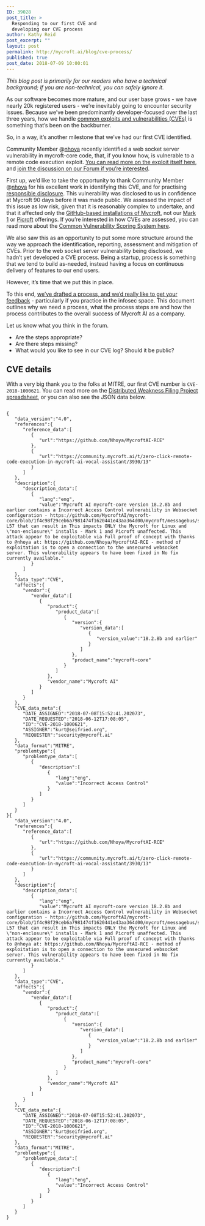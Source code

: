 ```yaml
---
ID: 39028
post_title: >
  Responding to our first CVE and
  developing our CVE process
author: Kathy Reid
post_excerpt: ""
layout: post
permalink: http://mycroft.ai/blog/cve-process/
published: true
post_date: 2018-07-09 10:00:01
---
```

<i>This blog post is primarily for our readers who have a technical background; if you are non-technical, you can safely ignore it. </i>

As our software becomes more mature, and our user base grows - we have nearly 20k registered users - we’re inevitably going to encounter security issues. Because we’ve been predominantly developer-focused over the last three years, how we handle <a href="https://en.wikipedia.org/wiki/Common_Vulnerabilities_and_Exposures">common exploits and vulnerabilities (CVEs)</a> is something that’s been on the backburner.

So, in a way, it’s another milestone that we’ve had our first CVE identified.

Community Member @<a href="https://github.com/nhoya">nhoya</a> recently identified a web socket server vulnerability in mycroft-core code, that, if you know how, is vulnerable to a remote code execution exploit. <a href="https://github.com/Nhoya/MycroftAI-RCE">You can read more on the exploit itself here</a>, and <a href="https://community.mycroft.ai/t/zero-click-remote-code-execution-in-mycroft-ai-vocal-assistant/3930">join the discussion on our Forum if you’re interested</a>.

First up, we’d like to take the opportunity to thank Community Member @<a href="https://github.com/nhoya">nhoya</a> for his excellent work in identifying this CVE, and for practising <a href="https://en.wikipedia.org/wiki/Responsible_disclosure">responsible disclosure</a>. This vulnerability was disclosed to us in confidence at Mycroft 90 days before it was made public. We assessed the impact of this issue as low risk, given that it is reasonably complex to undertake, and that it affected only the <a href="https://mycroft.ai/documentation/linux/">GitHub-based installations of Mycroft,</a> not our <a href="https://mycroft.ai/documentation/mark-1">Mark 1</a> or <a href="https://mycroft.ai/documentation/picroft/">Picroft</a> offerings. If you’re interested in how CVEs are assessed, you can read more about the <a href="https://en.wikipedia.org/wiki/Common_Vulnerability_Scoring_System">Common Vulnerability Scoring System here</a>.

We also saw this as an opportunity to put some more structure around the way we approach the identification, reporting, assessment and mitigation of CVEs. Prior to the web socket server vulnerability being disclosed, we hadn’t yet developed a CVE process. Being a startup, process is something that we tend to build as-needed, instead having a focus on continuous delivery of features to our end users.

However, it’s time that we put this in place.

To this end, <a href="https://docs.google.com/document/d/12cGRD3LkX5n93QOonDemW2iKvmIMqkGhsnwWjIrni4I/edit?usp=sharing">we’ve drafted a process, and we’d really like to get your feedback</a> - particularly if you practice in the infosec space. This document outlines why we need a process, what the process steps are and how the process contributes to the overall success of Mycroft AI as a company.

Let us know what you think in the forum.
<ul>
 	<li>Are the steps appropriate?</li>
 	<li>Are there steps missing?</li>
 	<li>What would you like to see in our CVE log? Should it be public?</li>
</ul>
<h2>CVE details</h2>
With a very big thank you to the folks at MITRE, our first CVE number is <code>CVE-2018-1000621</code>. You can read more on the <a href="https://iwantacve.org/">Distributed Weakness Filing Project spreadsheet</a>, or you can also see the JSON data below.
<pre><code>
{
   "data_version":"4.0",
   "references":{
      "reference_data":[
         {
            "url":"https://github.com/Nhoya/MycroftAI-RCE"
         },
         {
            "url":"https://community.mycroft.ai/t/zero-click-remote-code-execution-in-mycroft-ai-vocal-assistant/3930/13"
         }
      ]
   },
   "description":{
      "description_data":[
         {
            "lang":"eng",
            "value":"Mycroft AI mycroft-core version 18.2.8b and earlier contains a Incorrect Access Control vulnerability in Websocket configuration - https://github.com/MycroftAI/mycroft-core/blob/1f4c98f29ceb6a7981474f1620441e43aa364d00/mycroft/messagebus/service/main.py#L28-L57 that can result in This impacts ONLY the Mycroft for Linux and \"non-enclosure\" installs - Mark 1 and Picroft unaffected. This attack appear to be exploitable via Full proof of concept with thanks to @nhoya at: https://github.com/Nhoya/MycroftAI-RCE - method of exploitation is to open a connection to the unsecured websocket server. This vulnerability appears to have been fixed in No fix currently available."
         }
      ]
   },
   "data_type":"CVE",
   "affects":{
      "vendor":{
         "vendor_data":[
            {
               "product":{
                  "product_data":[
                     {
                        "version":{
                           "version_data":[
                              {
                                 "version_value":"18.2.8b and earlier"
                              }
                           ]
                        },
                        "product_name":"mycroft-core"
                     }
                  ]
               },
               "vendor_name":"Mycroft AI"
            }
         ]
      }
   },
   "CVE_data_meta":{
      "DATE_ASSIGNED":"2018-07-08T15:52:41.202073",
      "DATE_REQUESTED":"2018-06-12T17:08:05",
      "ID":"CVE-2018-1000621",
      "ASSIGNER":"kurt@seifried.org",
      "REQUESTER":"security@mycroft.ai"
   },
   "data_format":"MITRE",
   "problemtype":{
      "problemtype_data":[
         {
            "description":[
               {
                  "lang":"eng",
                  "value":"Incorrect Access Control"
               }
            ]
         }
      ]
   }
}{
   "data_version":"4.0",
   "references":{
      "reference_data":[
         {
            "url":"https://github.com/Nhoya/MycroftAI-RCE"
         },
         {
            "url":"https://community.mycroft.ai/t/zero-click-remote-code-execution-in-mycroft-ai-vocal-assistant/3930/13"
         }
      ]
   },
   "description":{
      "description_data":[
         {
            "lang":"eng",
            "value":"Mycroft AI mycroft-core version 18.2.8b and earlier contains a Incorrect Access Control vulnerability in Websocket configuration - https://github.com/MycroftAI/mycroft-core/blob/1f4c98f29ceb6a7981474f1620441e43aa364d00/mycroft/messagebus/service/main.py#L28-L57 that can result in This impacts ONLY the Mycroft for Linux and \"non-enclosure\" installs - Mark 1 and Picroft unaffected. This attack appear to be exploitable via Full proof of concept with thanks to @nhoya at: https://github.com/Nhoya/MycroftAI-RCE - method of exploitation is to open a connection to the unsecured websocket server. This vulnerability appears to have been fixed in No fix currently available."
         }
      ]
   },
   "data_type":"CVE",
   "affects":{
      "vendor":{
         "vendor_data":[
            {
               "product":{
                  "product_data":[
                     {
                        "version":{
                           "version_data":[
                              {
                                 "version_value":"18.2.8b and earlier"
                              }
                           ]
                        },
                        "product_name":"mycroft-core"
                     }
                  ]
               },
               "vendor_name":"Mycroft AI"
            }
         ]
      }
   },
   "CVE_data_meta":{
      "DATE_ASSIGNED":"2018-07-08T15:52:41.202073",
      "DATE_REQUESTED":"2018-06-12T17:08:05",
      "ID":"CVE-2018-1000621",
      "ASSIGNER":"kurt@seifried.org",
      "REQUESTER":"security@mycroft.ai"
   },
   "data_format":"MITRE",
   "problemtype":{
      "problemtype_data":[
         {
            "description":[
               {
                  "lang":"eng",
                  "value":"Incorrect Access Control"
               }
            ]
         }
      ]
   }
}

</code></pre>
&nbsp;

&nbsp;